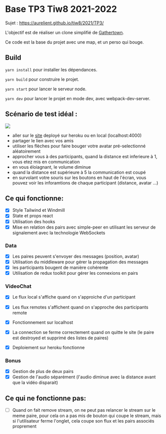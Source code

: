 # Base TP3 Tiw8 2021-2022

Sujet : https://aurelient.github.io/tiw8/2021/TP3/

L'objectif est de réaliser un clone simplifié de [Gathertown](https://www.gather.town/).

Ce code est la base du projet avec une map, et un perso qui bouge. 

## Build

`yarn install` pour installer les dépendances.

`yarn build` pour construire le projet.

`yarn start` pour lancer le serveur node.

`yarn dev` pour lancer le projet en mode dev, avec webpack-dev-server. 




## Scénario de test idéal : 
<img src="https://cdn.discordapp.com/attachments/820319024746856509/927677126600179752/Capture_decran_de_2022-01-03_22-36-48.png" />

- aller sur le [site](https://tp3-tiw8.herokuapp.com/) deployé sur heroku ou en local (localhost:4000)
- partager le lien avec vos amis
- utiliser les flèches pour faire bouger votre avatar pré-selectionné aléatoirement
- approcher vous à des participants, quand la distance est inferieure à 1, vous etez mis en communication
- en vous éloiagnant, le volume diminue
- quand la distance est supérieure à 5 la communication est coupé
- en survolant votre souris sur les boutons en haut de l'écran, vous pouvez voir les inforamtions de chaque participant (distance, avatar ...)

## Ce qui fonctionne: 
- [x] Style Tailwind et Windmill
- [x] State et props react
- [x] Utilisation des hooks
- [x] Mise en relation des pairs avec simple-peer en utilisant les serveur de signalement avec la technologie WebSockets 
### Data

- [x] Les paires peuvent s'envoyer des messages (position, avatar)
- [x] Utilisation du middleware pour gérer la propagation des messages
- [x] les participants bougent de manière cohérente
- [x] Utilisation de redux toolkit pour gérer les connexions en pairs
### VideoChat

- [x] Le flux local s'affiche quand on s'approiche d'un participant
- [x] Les flux remotes s'affichent quand on s'approche des participants remote
- [x] Fonctionnement sur localhost
- [x] La connection se ferme correctement quand on quitte le site (le paire est destroyed et supprimé des listes de paires)


- [x] Deploiement sur heroku fonctionne

### Bonus
- [x] Gestion de plus de deux pairs
- [x] Gestion de l'audio séparément (l'audio diminue avec la distance avant que la vidéo disparait)

## Ce qui ne fonctionne pas:
- [ ] Quand on fait remove stream, on ne peut pas relancer le stream sur le meme paire, pour cela on a pas mis de bouton qui coupe le stream, mais si l'utilisateur ferme l'onglet, cela coupe son flux et les pairs associés proprement


